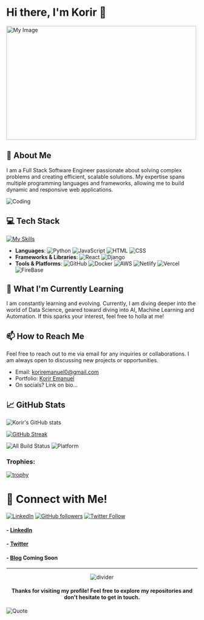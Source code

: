 # Hi there, I'm Korir 👋

<img src="https://images.unsplash.com/photo-1618401471353-b98afee0b2eb?q=80&w=1188&auto=format&fit=crop&ixlib=rb-4.0.3&ixid=M3wxMjA3fDB8MHxwaG90by1wYWdlfHx8fGVufDB8fHx8fA%3D%3D" alt="My Image" width="500" height="300">

## 👀 About Me
I am a Full Stack Software Engineer passionate about solving complex problems and creating efficient, scalable solutions. My expertise spans multiple programming languages and frameworks, allowing me to build dynamic and responsive web applications.

![Coding](https://media.giphy.com/media/13HgwGsXF0aiGY/giphy.gif)

## 💻 Tech Stack

[![My Skills](https://skillicons.dev/icons?i=html,css,javascript,java,nodejs,nextjs,figma,python,react,vercel,firebase,netlify,git,github,typescript,flask,django,aws,gcp,azure,dart,flutter,docker,kubernetes,ai&theme=light)](https://skillicons.dev)

- **Languages**: ![Python](https://img.shields.io/badge/Python-3776AB?style=for-the-badge&logo=python&logoColor=white) ![JavaScript](https://img.shields.io/badge/JavaScript-F7DF1E?style=for-the-badge&logo=javascript&logoColor=black) ![HTML](https://img.shields.io/badge/HTML-E34F26?style=for-the-badge&logo=html5&logoColor=white) ![CSS](https://img.shields.io/badge/CSS-1572B6?style=for-the-badge&logo=css3&logoColor=white)
- **Frameworks & Libraries**: ![React](https://img.shields.io/badge/React-20232A?style=for-the-badge&logo=react&logoColor=61DAFB) ![Django](https://img.shields.io/badge/Django-092E20?style=for-the-badge&logo=django&logoColor=white)
- **Tools & Platforms**: ![GitHub](https://img.shields.io/badge/GitHub-181717?style=for-the-badge&logo=github&logoColor=white) ![Docker](https://img.shields.io/badge/Docker-2496ED?style=for-the-badge&logo=docker&logoColor=white) ![AWS](https://img.shields.io/badge/AWS-232F3E?style=for-the-badge&logo=amazon-aws&logoColor=white) ![Netlify](https://img.shields.io/badge/Netlify-00C7B7?style=for-the-badge&logo=netlify&logoColor=white) ![Vercel](https://img.shields.io/badge/Vercel-black?style=for-the-badge&logo=vercel&logoColor=white) ![FireBase](https://img.shields.io/badge/firebase-ffca28?style=for-the-badge&logo=firebase&logoColor=black)

## 🌱 What I'm Currently Learning
I am constantly learning and evolving. Currently, I am diving deeper into the world of Data Science, geared toward diving into AI, Machine Learning and Automation. If this sparks your interest, feel free to holla at me!

## 📫 How to Reach Me
Feel free to reach out to me via email for any inquiries or collaborations. I am always open to discussing new projects or opportunities.
- Email: koriremanuel0@gmail.com
- Portfolio: [Korir Emanuel](https://portfolio-korir.web.app/)
- On socials? Link on bio...

## 📈 GitHub Stats
![Korir's GitHub stats](https://github-readme-stats.vercel.app/api?username=viggenkorir&show_icons=true&theme=radical)

[![GitHub Streak](https://streak-stats.demolab.com/?user=viggenkorir&theme=radical)](https://git.io/streak-stats)

![All Build Status](https://img.shields.io/badge/build-passing-brightgreen)
![Platform](https://img.shields.io/badge/GitHub-blue.svg)

### Trophies:

[![trophy](https://github-profile-trophy.vercel.app/?username=ViggenKorir)](https://github.com/ViggenKorir/github-profile-trophy)

# 🔗 Connect with Me!

[![LinkedIn](https://img.shields.io/badge/LinkedIn-Connect-blue)](https://www.linkedin.com/in/korir-emanuel-1b1448244)
[![GitHub followers](https://img.shields.io/github/followers/viggenkorir.svg?style=social)](https://github.com/viggenkorir)
[![Twitter Follow](https://img.shields.io/twitter/follow/Viggen_korir.svg?style=social)](https://twitter.com/yourtwitterhandle)

#### - [LinkedIn](https://www.linkedin.com/in/korir-emanuel-1b1448244/) 
#### - [Twitter](https://x.com/Viggen_korir) 
#### - [Blog](https://portfolio-korir.web.app/) Coming Soon
---

<div align="center">
  <img src="https://raw.githubusercontent.com/andreasbm/readme/master/assets/lines/rainbow.png" alt="divider" />
</div>

#### <p align="center"> Thanks for visiting my profile! Feel free to explore my repositories and don't hesitate to get in touch.</p>



![Quote](https://github-readme-quotes-bay.vercel.app/quote?theme=dark&font=Gabrielle&animation=grow_out_in&layout=socrates)
